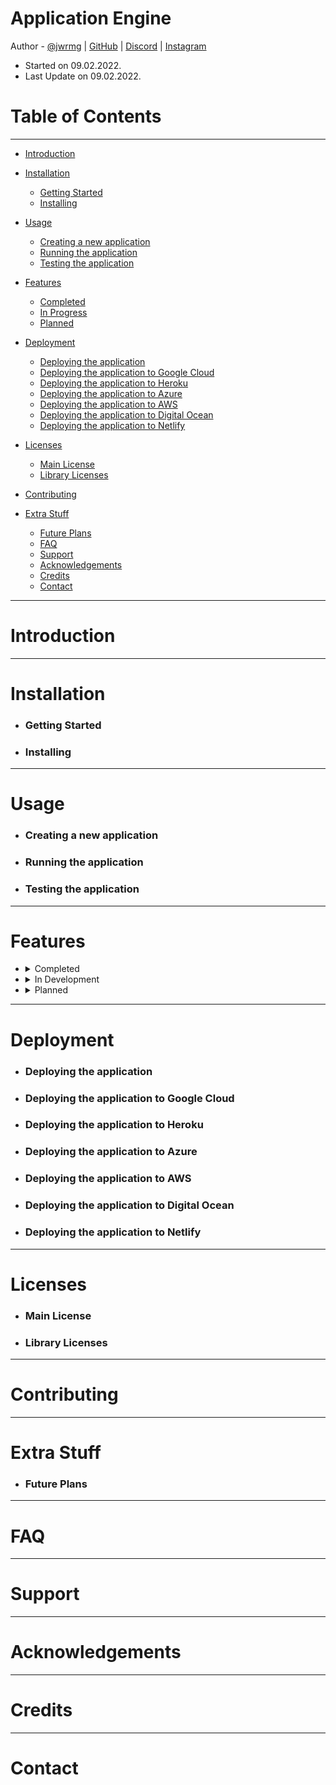 # Application Engine
Author - [@jwrmg](github.com/jwrmg) | [GitHub](github.com/jwrmg) | [Discord]()  | [Instagram](instagram.com/jwrmg)
* Started on 09.02.2022.
* Last Update on 09.02.2022.   

Table of Contents
====================
---

* [Introduction](#introduction)
* [Installation](#installation)
  * [Getting Started](#getting-started)
  * [Installing](#installing)
* [Usage](#usage)
    * [Creating a new application](#creating-a-new-application)
    * [Running the application](#running-the-application)
    * [Testing the application](#testing-the-application)
* [Features](#features)
  * [Completed](#completed)
  * [In Progress](#in-progress)
  * [Planned](#planned)
* [Deployment](#deployment)
    * [Deploying the application](#deploying-the-application)
    * [Deploying the application to Google Cloud](#deploying-the-application-to-google-cloud)
    * [Deploying the application to Heroku](#deploying-the-application-to-heroku)
    * [Deploying the application to Azure](#deploying-the-application-to-azure)
    * [Deploying the application to AWS](#deploying-the-application-to-aws)
    * [Deploying the application to Digital Ocean](#deploying-the-application-to-digital-ocean)
    * [Deploying the application to Netlify](#deploying-the-application-to-netlify)
* [Licenses](#licenses)
    * [Main License](#main-license)
    * [Library Licenses](#library-licenses)
* [Contributing](#contributing)

* [Extra Stuff](#extra-stuff)
  * [Future Plans](#future-plans)
  * [FAQ](#faq)
  * [Support](#support)
  * [Acknowledgements](#acknowledgements)
  * [Credits](#credits)
  * [Contact](#contact)

---

Introduction
============

---

Installation
===
* ### Getting Started
* ### Installing

---

Usage
=====
* ### Creating a new application
* ### Running the application
* ### Testing the application

---

Features
========
* <details>
    <summary>Completed</summary>
  </details>
* <details>
    <summary>In Development</summary>
  </details>
* <details>
    <summary>Planned</summary>

    * #### Authorization
    * #### Error Handling
    * #### Caching
    * #### Localization
    * #### Logging
    * #### Email
  </details>
---

Deployment
==========
* ### Deploying the application
* ### Deploying the application to Google Cloud
* ### Deploying the application to Heroku
* ### Deploying the application to Azure
* ### Deploying the application to AWS
* ### Deploying the application to Digital Ocean
* ### Deploying the application to Netlify

---

Licenses
=======
* ### Main License
* ### Library Licenses

---

Contributing
============

---

Extra Stuff
==========
* ### Future Plans

---

FAQ
====

---

Support
=======

---

Acknowledgements
================

---

Credits
=======

---

Contact
=======




